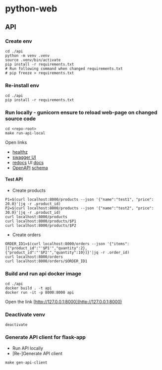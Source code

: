 # python-web

## API
### Create env
```
cd ./api
python -m venv .venv
source .venv/bin/activate       
pip install -r requirements.txt
# Run following command when changed requirements.txt
# pip freeze > requirements.txt
```
### Re-install env
```
cd ./api
pip install -r requirements.txt
```

### Run locally - gunicorn ensure to reload web-page on changed source code
```
cd <repo-root>
make run-api-local
```
Open links
* [healthz](http://localhost:8000/healthz)
* [swagger UI](http://localhost:8000/docs)
* [redocs](https://github.com/Redocly/redoc) UI [docs](http://localhost:8000/redocs)
* [OpenAPI](https://www.openapis.org/) [schema](http://localhost:8000/openapi.json)

#### Test API
* Create products
```
P1=$(curl localhost:8000/products --json '{"name":"test1", "price": 20.0}'|jq -r .product_id)
P2=$(curl localhost:8000/products --json '{"name":"test2", "price": 30.0}'|jq -r .product_id)
curl localhost:8000/products
curl localhost:8000/products/$P1
curl localhost:8000/products/$P2
```
* Create orders
```
ORDER_ID1=$(curl localhost:8000/orders --json '{"items":[{"product_id":"'$P1'","quantity":2},{"product_id":"'$P2'","quantity":10}]}'|jq -r .order_id)
curl localhost:8000/orders
curl localhost:8000/orders/$ORDER_ID1
```
 
### Build and run api docker image
```
cd ./api
docker build . -t api
docker run -it -p 8000:8000 api
```
Open the link [http://127.0.0.1:8000](http://127.0.0.1:8000)

### Deactivate venv
```
deactivate
```

### Generate API client for flask-app
* Run API locally
* [Re-]Generate API client
```
make gen-api-client
```